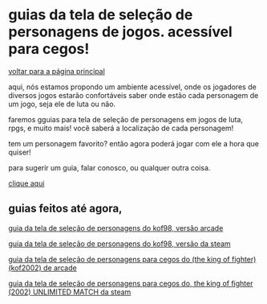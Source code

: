 ﻿# guias da tela de seleção de personagens de jogos. acessível para cegos!


[voltar para a página principal](index)


aqui, nós estamos propondo um ambiente acessível, onde os jogadores de diversos jogos estarão confortáveis saber onde estão cada personagem de um jogo, seja ele de luta ou não.


faremos gguias para tela de seleção de personagens em jogos de luta, rpgs, e muito mais! você saberá a localização de cada personagem!


tem um personagem favorito? então agora poderá jogar com ele a hora que quiser!


para sugerir um guia, falar conosco, ou qualquer outra coisa. 


[clique aqui](https://bit.ly/31bORp8)


## guias feitos até agora,


[guia da tela de seleção de personagens do kof98, versão arcade](kof98-arcade)


[guia da tela de seleção de personagens do kof98, versão da steam](guia-kof-98-steam)


[guia da tela de seleção de personagens para cegos do (the king of fighter) (kof2002) de arcade](kof-2002-arcade)


[guia da tela de seleção de personagens para cegos do, the king of fighter (2002) UNLIMITED MATCH da steam](kof-2002-unlimited-match-guia)